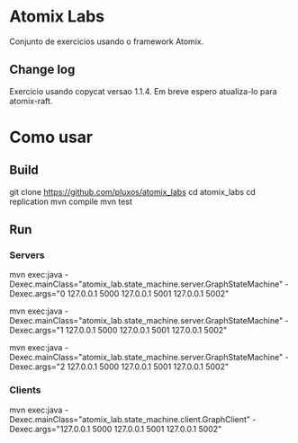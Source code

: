 # Atomix Labs
Conjunto de exercicios usando o framework Atomix.

## Change log
Exercicio usando copycat versao 1.1.4. Em breve espero atualiza-lo para atomix-raft.

# Como usar
## Build
git clone https://github.com/pluxos/atomix_labs
cd atomix_labs
cd replication
mvn compile
mvn test

## Run
### Servers
mvn exec:java -Dexec.mainClass="atomix_lab.state_machine.server.GraphStateMachine" -Dexec.args="0 127.0.0.1 5000 127.0.0.1 5001 127.0.0.1 5002"

mvn exec:java -Dexec.mainClass="atomix_lab.state_machine.server.GraphStateMachine" -Dexec.args="1 127.0.0.1 5000 127.0.0.1 5001 127.0.0.1 5002"

mvn exec:java -Dexec.mainClass="atomix_lab.state_machine.server.GraphStateMachine" -Dexec.args="2 127.0.0.1 5000 127.0.0.1 5001 127.0.0.1 5002"

### Clients
mvn exec:java -Dexec.mainClass="atomix_lab.state_machine.client.GraphClient" -Dexec.args="127.0.0.1 5000 127.0.0.1 5001 127.0.0.1 5002"
